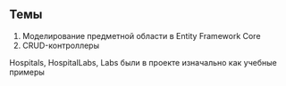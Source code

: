 ## Темы

1. Моделирование предметной области в Entity Framework Core
2. CRUD-контроллеры

Hospitals, HospitalLabs, Labs были в проекте изначально как учебные примеры
